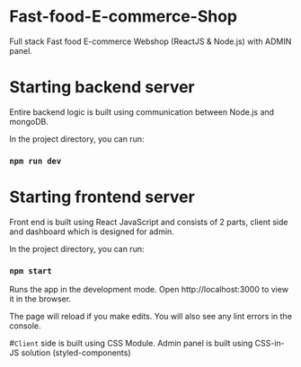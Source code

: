 # Fast-food-E-commerce-Shop
Full stack Fast food E-commerce Webshop (ReactJS &amp; Node.js) with ADMIN panel.

# Starting backend server
Entire backend logic is built using communication between Node.js and mongoDB.

In the project directory, you can run:

### `npm run dev`

# Starting frontend server
Front end is built using React JavaScript and consists of 2 parts, client side and dashboard which is designed for admin.

In the project directory, you can run:

### `npm start`
Runs the app in the development mode.
Open http://localhost:3000 to view it in the browser.

The page will reload if you make edits.
You will also see any lint errors in the console.

#`Client` side is built using CSS Module.
Admin panel is built using CSS-in-JS solution (styled-components)

